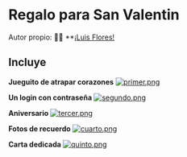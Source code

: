 # Regalo para San Valentin 
Autor propio: 🧑‍💻 **[¡Luis Flores!](https://github.com/LuisKinnDC)
## Incluye
**Jueguito de atrapar corazones**
[![primer.png](https://i.postimg.cc/Kjb1212y/primer.png)](https://postimg.cc/S2ZSLNRZ)

**Un login con contraseña**
[![segundo.png](https://i.postimg.cc/5Nn6h9KZ/segundo.png)](https://postimg.cc/4mHftGg5)

**Aniversario**
[![tercer.png](https://i.postimg.cc/g06jLVcW/tercer.png)](https://postimg.cc/cK00V889)

**Fotos de recuerdo**
[![cuarto.png](https://i.postimg.cc/sx3gLbYj/cuarto.png)](https://postimg.cc/N9Pt9JCS)

**Carta dedicada**
[![quinto.png](https://i.postimg.cc/L5v8FvDz/quinto.png)](https://postimg.cc/CnBgjGW1)
